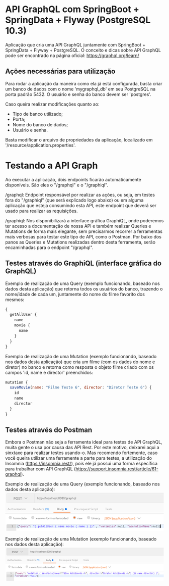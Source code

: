 # API GraphQL com SpringBoot + SpringData + Flyway (PostgreSQL 10.3)
Aplicação que cria uma API GraphQL juntamente com SpringBoot + SpringData + Flyway + PostgreSQL.
O conceito e dicas sobre API GraphQL pode ser encontrado na página oficial: https://graphql.org/learn/

## Ações necessárias para utilização
Para rodar a aplicação da maneira como ela já está configurada, basta criar um banco de dados com o nome 'mygraphql_db' em seu PostgreSQL na porta padrão 5432. O usuário e senha do banco devem ser 'postgres'.

Caso queira realizar modificações quanto ao:
 - Tipo de banco utilizado;
 - Porta;
 - Nome do banco de dados;
 - Usuário e senha.

Basta modificar o arquivo de propriedades da aplicação, localizado em '/resource/application.properties'.

# Testando a API Graph
Ao executar a aplicação, dois endpoints ficarão automaticamente disponíveis. São eles o "/graphql" e o "/graphiql". 

/graphql: Endpoint responsável por realizar as ações, ou seja, em testes fora do "/graphiql" (que será explicado logo abaixo) ou em alguma aplicação que esteja consumindo esta API, este endpoint que deverá ser usado para realizar as requisições.

/graphiql: Nos disponibilizará a interface gráfica GraphiQL, onde poderemos ter acesso a documentação de nossa API e também realizar Queries e Mutations de forma mais elegante, sem precisarmos recorrer a ferramentas mais verbosas para testar este tipo de API, como o Postman. Por baixo dos panos as Queries e Mutations realizadas dentro desta ferramenta, serão encaminhadas para o endpoint "/graphql".

## Testes através do GraphiQL (interface gráfica do GraphQL)
Exemplo de realização de uma Query (exemplo funcionando, baseado nos dados desta aplicação) que retorna todos os usuários do banco, trazendo o nome/idade de cada um, juntamente do nome do filme favorito dos mesmos:
```js
{
  getAllUser { 
    name 
    movie {
      name
    }
  }
}
```

Exemplo de realização de uma Mutation (exemplo funcionando, baseado nos dados desta aplicação) que cria um filme (com os dados do nome e diretor) no banco e retorna como resposta o objeto filme criado com os campos 'id, name e director' preenchidos:
```js
mutation {
  saveMovie(name: "Filme Teste 6", director: "Diretor Teste 6") {
    id
    name
    director
  }
}
```

## Testes através do Postman
Embora o Postman não seja a ferramenta ideal para testes de API GraphQL, muita gente o usa por causa das API Rest. Por este motivo, deixarei aqui a sinxtaxe para realizar testes usando-o. Mas recomendo fortemente, caso você queira utilizar uma ferramente a parte para testes, a utilização do Insomnia (https://insomnia.rest/), pois ele já possui uma forma específica para trabalhar com API GraphQL (https://support.insomnia.rest/article/61-graphql).

Exemplo de realização de uma Query (exemplo funcionando, baseado nos dados desta aplicação):
![](screenshots/query_postman.png)


Exemplo de realização de uma Mutation (exemplo funcionando, baseado nos dados desta aplicação):
![](screenshots/mutation_postman.png)



